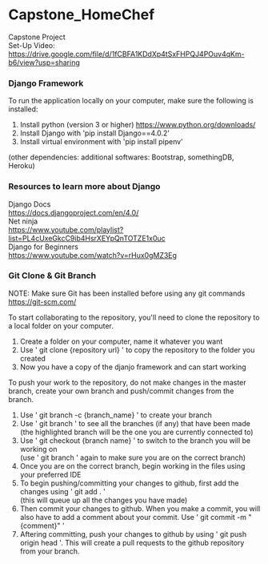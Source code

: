# Capstone_HomeChef
Capstone Project <br>
Set-Up Video: https://drive.google.com/file/d/1fCBFA1KDdXp4tSxFHPQJ4POuv4qKm-b6/view?usp=sharing

### Django Framework
To run the application locally on your computer, make sure the following is installed:
1. Install python (version 3 or higher) https://www.python.org/downloads/
2. Install Django with 'pip install Django==4.0.2'
3. Install virtual environment with 'pip install pipenv'

(other dependencies: additional softwares: Bootstrap, somethingDB, Heroku)

### Resources to learn more about Django
Django Docs <br>
https://docs.djangoproject.com/en/4.0/ <br>
Net ninja <br>
https://www.youtube.com/playlist?list=PL4cUxeGkcC9ib4HsrXEYpQnTOTZE1x0uc <br>
Django for Beginners <br>
https://www.youtube.com/watch?v=rHux0gMZ3Eg 


### Git Clone & Git Branch
NOTE: Make sure Git has been installed before using any git commands https://git-scm.com/ <br>

To start collaborating to the repository, you'll need to clone the repository to a local folder on your computer.
1. Create a folder on your computer, name it whatever you want
2. Use ' git clone {repository url} ' to copy the repository to the folder you created
3. Now you have a copy of the djanjo framework and can start working

To push your work to the repository, do not make changes in the master branch, create your own branch and push/commit changes from the branch.
1. Use ' git branch -c {branch_name} ' to create your branch
2. Use ' git branch ' to see all the branches (if any) that have been made <br> (the highlighted branch will be the one you are currently connected to)
3. Use ' git checkout {branch name} ' to switch to the branch you will be working on <br> (use ' git branch ' again to make sure you are on the correct branch)
4. Once you are on the correct branch, begin working in the files using your preferred IDE
5. To begin pushing/committing your changes to github, first add the changes using ' git add . ' <br> (this will queue up all the changes you have made) 
6. Then commit your changes to github. When you make a commit, you will also have to add a comment about your commit. Use ' git commit -m "{comment}" '
7. Aftering committing, push your changes to github by using ' git push origin head '. This will create a pull requests to the github repository from your branch.
